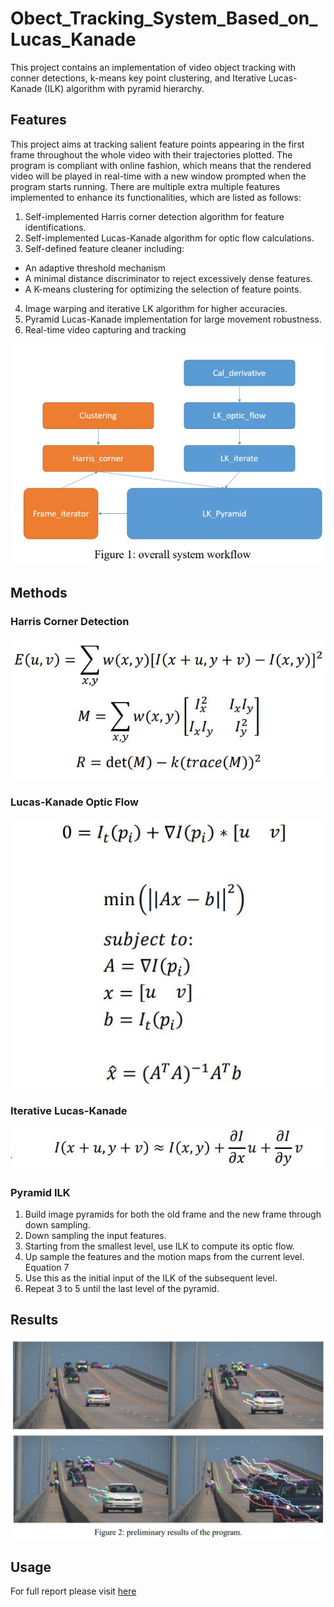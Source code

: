 # Obect_Tracking_System_Based_on_Lucas_Kanade
This project contains an implementation of video object tracking with conner detections, k-means key point clustering, and Iterative Lucas-Kanade (ILK) algorithm with pyramid hierarchy.

## Features
This project aims at 
tracking salient feature points appearing in the first frame throughout the whole video with their 
trajectories plotted. The program is compliant with online fashion, which means that the 
rendered video will be played in real-time with a new window prompted when the program 
starts running. There are multiple extra multiple features implemented to enhance its 
functionalities, which are listed as follows:

1. Self-implemented Harris corner detection algorithm for feature identifications.
2. Self-implemented Lucas-Kanade algorithm for optic flow calculations. 
3.  Self-defined feature cleaner including:
  * An adaptive threshold mechanism
  * A minimal distance discriminator to reject excessively dense features.
  * A K-means clustering for optimizing the selection of feature points. 
4. Image warping and iterative LK algorithm for higher accuracies. 
5. Pyramid Lucas-Kanade implementation for large movement robustness.
6. Real-time video capturing and tracking

![](https://github.com/Jeffrey0Liao/Obect_Tracking_System_Based_on_Lucas_Kanade/blob/main/resources/1.JPG "")

## Methods
### Harris Corner Detection
![](https://github.com/Jeffrey0Liao/Obect_Tracking_System_Based_on_Lucas_Kanade/blob/main/resources/e1.JPG "")
### Lucas-Kanade Optic Flow
![](https://github.com/Jeffrey0Liao/Obect_Tracking_System_Based_on_Lucas_Kanade/blob/main/resources/e2.JPG "")
### Iterative Lucas-Kanade
![](https://github.com/Jeffrey0Liao/Obect_Tracking_System_Based_on_Lucas_Kanade/blob/main/resources/e3.JPG "")
### Pyramid ILK
1. Build image pyramids for both the old frame and the new frame through down sampling. 
2. Down sampling the input features.
3. Starting from the smallest level, use ILK to compute its optic flow.
4. Up sample the features and the motion maps from the current level.
Equation 7
5. Use this as the initial input of the ILK of the subsequent level.
6. Repeat 3 to 5 until the last level of the pyramid.

## Results
![](https://github.com/Jeffrey0Liao/Obect_Tracking_System_Based_on_Lucas_Kanade/blob/main/resources/2.JPG "Preliminary Results")
## Usage


For full report please visit [here](https://github.com/Jeffrey0Liao/Obect_Tracking_System_Based_on_Lucas_Kanade/blob/main/resources/CV_cw1_report_20030694.pdf)
